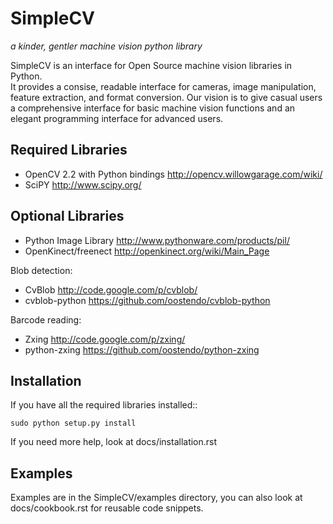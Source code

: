 SimpleCV
=============

_a kinder, gentler machine vision python library_

SimpleCV is an interface for Open Source machine vision libraries in Python.   
It provides a consise, readable interface for cameras, image manipulation, feature extraction, and format conversion.  Our vision is to give casual users a comprehensive interface for basic machine vision functions and an elegant programming interface for advanced users.

Required Libraries
----------------------

* OpenCV 2.2 with Python bindings http://opencv.willowgarage.com/wiki/
* SciPY http://www.scipy.org/

Optional Libraries
----------------------

* Python Image Library http://www.pythonware.com/products/pil/
* OpenKinect/freenect http://openkinect.org/wiki/Main_Page

Blob detection:

* CvBlob http://code.google.com/p/cvblob/
* cvblob-python https://github.com/oostendo/cvblob-python

Barcode reading:

* Zxing http://code.google.com/p/zxing/
* python-zxing https://github.com/oostendo/python-zxing

Installation
---------------------------

If you have all the required libraries installed::

    sudo python setup.py install

If you need more help, look at docs/installation.rst

Examples
---------------------------

Examples are in the SimpleCV/examples directory, you can also look at 
docs/cookbook.rst for reusable code snippets.
    

